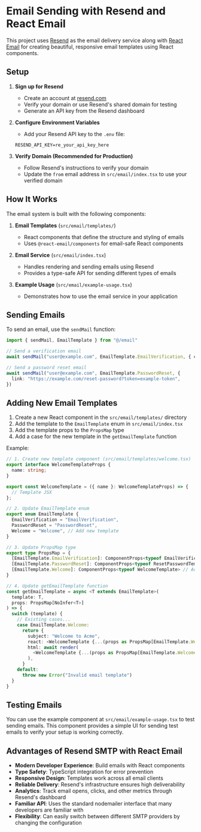 # Email Sending with Resend and React Email

This project uses [Resend](https://resend.com) as the email delivery service along with [React Email](https://react.email/) for creating beautiful, responsive email templates using React components.

## Setup

1. **Sign up for Resend**

   - Create an account at [resend.com](https://resend.com)
   - Verify your domain or use Resend's shared domain for testing
   - Generate an API key from the Resend dashboard

2. **Configure Environment Variables**

   - Add your Resend API key to the `.env` file:

   ```
   RESEND_API_KEY=re_your_api_key_here
   ```

3. **Verify Domain (Recommended for Production)**
   - Follow Resend's instructions to verify your domain
   - Update the `from` email address in `src/email/index.tsx` to use your verified domain

## How It Works

The email system is built with the following components:

1. **Email Templates** (`src/email/templates/`)

   - React components that define the structure and styling of emails
   - Uses `@react-email/components` for email-safe React components

2. **Email Service** (`src/email/index.tsx`)

   - Handles rendering and sending emails using Resend
   - Provides a type-safe API for sending different types of emails

3. **Example Usage** (`src/email/example-usage.tsx`)
   - Demonstrates how to use the email service in your application

## Sending Emails

To send an email, use the `sendMail` function:

```typescript
import { sendMail, EmailTemplate } from "@/email"

// Send a verification email
await sendMail("user@example.com", EmailTemplate.EmailVerification, { code: "123456" })

// Send a password reset email
await sendMail("user@example.com", EmailTemplate.PasswordReset, {
  link: "https://example.com/reset-password?token=example-token",
})
```

## Adding New Email Templates

1. Create a new React component in the `src/email/templates/` directory
2. Add the template to the `EmailTemplate` enum in `src/email/index.tsx`
3. Add the template props to the `PropsMap` type
4. Add a case for the new template in the `getEmailTemplate` function

Example:

```typescript
// 1. Create new template component (src/email/templates/welcome.tsx)
export interface WelcomeTemplateProps {
  name: string;
}

export const WelcomeTemplate = ({ name }: WelcomeTemplateProps) => {
  // Template JSX
};

// 2. Update EmailTemplate enum
export enum EmailTemplate {
  EmailVerification = "EmailVerification",
  PasswordReset = "PasswordReset",
  Welcome = "Welcome", // Add new template
}

// 3. Update PropsMap type
export type PropsMap = {
  [EmailTemplate.EmailVerification]: ComponentProps<typeof EmailVerificationTemplate>
  [EmailTemplate.PasswordReset]: ComponentProps<typeof ResetPasswordTemplate>
  [EmailTemplate.Welcome]: ComponentProps<typeof WelcomeTemplate> // Add new template
}

// 4. Update getEmailTemplate function
const getEmailTemplate = async <T extends EmailTemplate>(
  template: T,
  props: PropsMap[NoInfer<T>]
) => {
  switch (template) {
    // Existing cases...
    case EmailTemplate.Welcome:
      return {
        subject: "Welcome to Acme",
        react: <WelcomeTemplate {...(props as PropsMap[EmailTemplate.Welcome])} />,
        html: await render(
          <WelcomeTemplate {...(props as PropsMap[EmailTemplate.Welcome])} />
        ),
      }
    default:
      throw new Error("Invalid email template")
  }
}
```

## Testing Emails

You can use the example component at `src/email/example-usage.tsx` to test sending emails. This component provides a simple UI for sending test emails to verify your setup is working correctly.

## Advantages of Resend SMTP with React Email

- **Modern Developer Experience**: Build emails with React components
- **Type Safety**: TypeScript integration for error prevention
- **Responsive Design**: Templates work across all email clients
- **Reliable Delivery**: Resend's infrastructure ensures high deliverability
- **Analytics**: Track email opens, clicks, and other metrics through Resend's dashboard
- **Familiar API**: Uses the standard nodemailer interface that many developers are familiar with
- **Flexibility**: Can easily switch between different SMTP providers by changing the configuration
